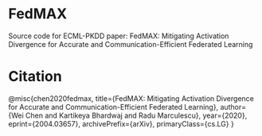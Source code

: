 # FedMAX
Source code for ECML-PKDD paper: FedMAX: Mitigating Activation Divergence for Accurate and Communication-Efficient Federated Learning

# Citation
@misc{chen2020fedmax,
    title={FedMAX: Mitigating Activation Divergence for Accurate and Communication-Efficient Federated Learning},
    author={Wei Chen and Kartikeya Bhardwaj and Radu Marculescu},
    year={2020},
    eprint={2004.03657},
    archivePrefix={arXiv},
    primaryClass={cs.LG}
}
